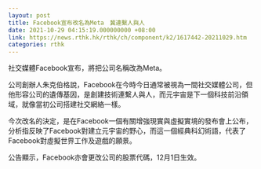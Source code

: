 ```yaml
---
layout: post
title: Facebook宣布改名為Meta　冀連繫人與人
date: 2021-10-29 04:15:19.000000000 +08:00
link: https://news.rthk.hk/rthk/ch/component/k2/1617442-20211029.htm
categories: rthk
---
```


社交媒體Facebook宣布，將把公司名稱改為Meta。

公司創辦人朱克伯格說，Facebook在今時今日通常被視為一間社交媒體公司，但他形容公司的遺傳基因，是創建技術連繫人與人，而元宇宙是下一個科技前沿領域，就像當初公司搭建社交網絡一樣。

今次改名的決定，是在Facebook一個有關增強現實與虛擬實境的發布會上公布，分析指反映了Facebook對建立元宇宙的野心，而這一個經典科幻術語，代表了Facebook對虛擬世界工作及遊戲的願景。

公告顯示，Facebook亦會更改公司的股票代碼，12月1日生效。
